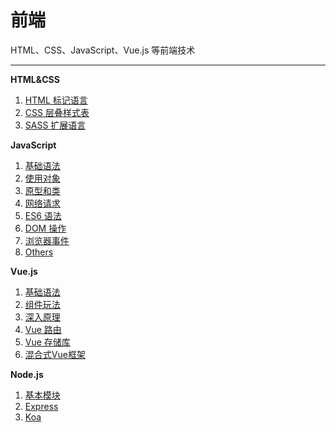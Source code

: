 # 前端

HTML、CSS、JavaScript、Vue.js 等前端技术

----



  
**HTML&CSS**

1. [HTML 标记语言](./html&css/html.md)
2. [CSS 层叠样式表](./html&css/css.md)
3. [SASS 扩展语言](./html&css/sass.md)



**JavaScript**

1. [基础语法](./javascript/fundamentals.md)
2. [使用对象](./javascript/object.md)
3. [原型和类](./javascript/class.md)
4. [网络请求](./javascript/request.md)
5. [ES6 语法](./javascript/es6.md)
6. [DOM 操作](./javascript/dom.md)
7. [浏览器事件](./javascript/events.md)
8. [Others](./javascript/others.md)



**Vue.js**

1. [基础语法](./vue/essentials.md)
2. [组件玩法](./vue/components.md)
3. [深入原理](./vue/extra.md)
4. [Vue 路由](./vue/router.md)
5. [Vue 存储库](./vue/pinia.md)
6. [混合式Vue框架](./vue/nuxt.md)


**Node.js**

1. [基本模块](./node/modules.md)
2. [Express](./node/express.md)
3. [Koa](./node/koa.md)